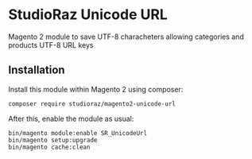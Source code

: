 # StudioRaz Unicode URL 
Magento 2 module to save UTF-8 characheters  allowing categories and products UTF-8 URL keys

## Installation
Install this module within Magento 2 using composer:

    composer require studioraz/magento2-unicode-url

After this, enable the module as usual:

    bin/magento module:enable SR_UnicodeUrl
    bin/magento setup:upgrade
    bin/magento cache:clean
    
     
